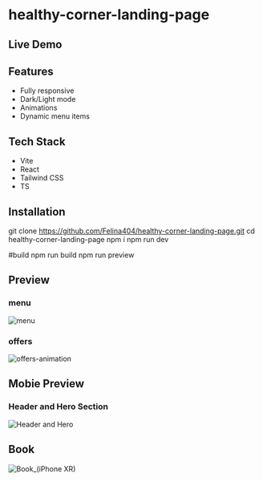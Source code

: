 # healthy-corner-landing-page

## Live Demo

## Features
- Fully responsive
- Dark/Light mode
- Animations
- Dynamic menu items

## Tech Stack
- Vite
- React
- Tailwind CSS
- TS

## Installation
git clone https://github.com/Felina404/healthy-corner-landing-page.git 
cd healthy-corner-landing-page
npm i
npm run dev

#build
npm run build
npm run preview

## Preview
### menu
![menu](https://github.com/user-attachments/assets/2c060fd8-8273-4424-9c7b-34fa8337f472)
### offers
![offers-animation](https://github.com/user-attachments/assets/d76912ac-cdb1-406a-a19d-6c01294b30f2)

## Mobie Preview 
### Header and Hero Section
![Header and Hero](https://github.com/user-attachments/assets/34d75314-24bb-4c21-8e48-5266802fb239)
## Book
![Book_(iPhone XR)](https://github.com/user-attachments/assets/65c7c611-7348-484d-abb7-27b041dc3670)
